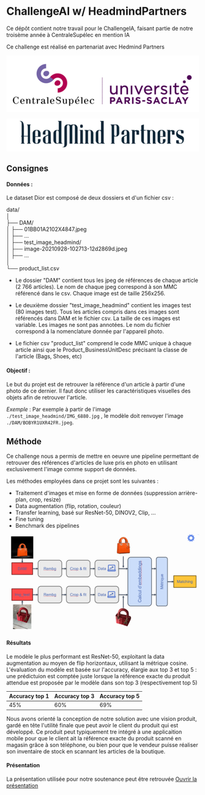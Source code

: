 # ChallengeAI w/ HeadmindPartners
Ce dépôt contient notre travail pour le ChallengeIA, faisant partie de notre troisème année à CentraleSupélec en mention IA

Ce challenge est réalisé en partenariat avec Hedmind Partners

![CS](./param/CS.jpg)

![Headmind](./param/headmind.jpg)

## Consignes
#### Données :

Le dataset Dior est composé de deux dossiers et d'un fichier csv : 

data/<br />
│<br />
├── DAM/<br />
│   ├── 01BB01A2102X4847.jpeg<br />
│   ├── ...<br />
│
├── test_image_headmind/<br />
│   ├── image-20210928-102713-12d2869d.jpeg<br />
│   ├── ...<br />
│<br />
└── product_list.csv<br />

- Le dossier "DAM" contient tous les jpeg de références de chaque article (2 766 articles). Le nom de chaque jpeg correspond à son MMC référencé dans le csv. Chaque image est de taille 256x256.

- Le deuxième dossier "test_image_headmind" contient les images test (80 images test). Tous les articles compris dans ces images sont référencés dans DAM et le fichier csv. La taille de ces images est variable. Les images ne sont pas annotées. Le nom du fichier correspond à la nomenclature donnée par l'appareil photo.

- Le fichier csv "product_list" comprend le code MMC unique à chaque article ainsi que le Product_BusinessUnitDesc précisant la classe de l'article (Bags, Shoes, etc)
 
 
#### Objectif :

Le but du projet est de retrouver la référence d'un article à partir d'une photo de ce dernier. Il faut donc utiliser les caractéristiques visuelles des objets afin de retrouver l'article.
 
*Exemple* : Par exemple à partir de l'image `./test_image_headmind/IMG_6880.jpg` , le modèle doit renvoyer l'image `./DAM/BOBYR1UXR42FR.jpeg`.

## Méthode

Ce challenge nous a permis de mettre en oeuvre une pipeline permettant de retrouver des références d'articles de luxe pris en photo en utilisant exclusivement l'image comme support de données.

Les méthodes employées dans ce projet sont les suivantes :

- Traitement d'images et mise en forme de données (suppression arrière-plan, crop, resize)
- Data augmentation (flip, rotation, couleur)
- Transfer learning, basé sur ResNet-50, DINOV2, Clip, ...
- Fine tuning
- Benchmark des pipelines

![Pipeline](./param/Pipeline.png)

#### Résultats
Le modèle le plus performant est ResNet-50, exploitant la data augmentation au moyen de flip horizontaux, utilisant la métrique cosine. 
L'évaluation du modèle est basée sur l'accuracy, élargie aux top 3 et top 5 : une prédictuion est comptée juste lorsque la référence exacte du produit attendue est proposée par le modèle dans son top 3 (respectivement top 5)


| Accuracy top 1 | Accuracy top 3 | Accuracy top 5 |
|----------------|---|---|
| 45%              | 60% | 69% |

Nous avons orienté la conception de notre solution avec une vision produit, gardé en tête l'utilité finale que peut avoir le client du produit qui est développé. Ce produit peut typiquement tre intégré à une applicaition mobile pour que le client ait la référence exacte du produit scanné en magasin grâce à son téléphone, ou bien pour que le vendeur puisse réaliser son inventaire de stock en scannant les articles de la boutique.

#### Présentation
La présentation utilisée pour notre soutenance peut être retrouvée [Ouvrir la présentation](./param/Soutenance_HeadMindPartners.pdf)
 
